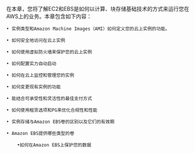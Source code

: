 在本章，您将了解EC2和EBS是如何以计算、块存储基础技术的方式来运行您在AWS上的业务。本章包含如下内容：

	• 实例类型和Amazon Machine Images（AMI）如何定义您的云上实例的功能。

	• 如何安全地访问在云上实例

	• 如何使用虚拟防火墙来保护您的云上实例

	• 如何配置实力自动启动

	• 如何在云上监控和管理您的实例

	• 如何变更现有实例的功能

	• 能结合可承受性和灵活性的最佳支付方式

	• 如何使用租赁选项和PG来优化合规性和性能

	• 实例存储与Amazon EBS卷的区别以及它们的有效期

	• Amazon EBS提供哪些类型的卷

        •如何在Amazon EBS上保护您的数据

